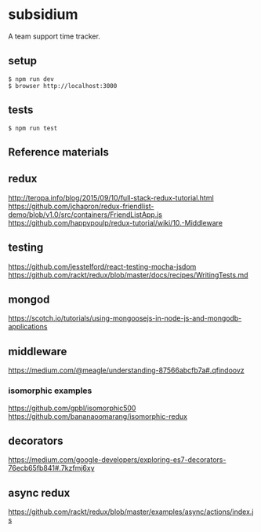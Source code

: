 # subsidium

A team support time tracker.

## setup

```
$ npm run dev
$ browser http://localhost:3000
```

## tests

```
$ npm run test
```

## Reference materials

## redux
http://teropa.info/blog/2015/09/10/full-stack-redux-tutorial.html
https://github.com/jchapron/redux-friendlist-demo/blob/v1.0/src/containers/FriendListApp.js
https://github.com/happypoulp/redux-tutorial/wiki/10.-Middleware

## testing
https://github.com/jesstelford/react-testing-mocha-jsdom
https://github.com/rackt/redux/blob/master/docs/recipes/WritingTests.md

## mongod
https://scotch.io/tutorials/using-mongoosejs-in-node-js-and-mongodb-applications

## middleware
https://medium.com/@meagle/understanding-87566abcfb7a#.qfindoovz

### isomorphic examples
https://github.com/gpbl/isomorphic500
https://github.com/bananaoomarang/isomorphic-redux

## decorators
https://medium.com/google-developers/exploring-es7-decorators-76ecb65fb841#.7kzfmj6xy

## async redux
https://github.com/rackt/redux/blob/master/examples/async/actions/index.js
